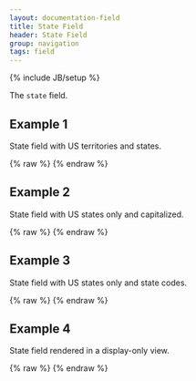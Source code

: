 ```yaml
---
layout: documentation-field
title: State Field
header: State Field
group: navigation
tags: field
---
```

{% include JB/setup %}


The ```state``` field.


## Example 1
State field with US territories and states.
<div id="field1"> </div>
{% raw %}
<script type="text/javascript" id="field1-script">
$("#field1").alpaca({
    "options": {
        "type": "state"
    }
});
</script>
{% endraw %}


## Example 2
State field with US states only and capitalized.
<div id="field2"> </div>
{% raw %}
<script type="text/javascript" id="field2-script">
$("#field2").alpaca({
    "options": {
        "type": "state",
        "includeStates": true,
        "includeTerritories": false,
        "capitalize": true
    }
});
</script>
{% endraw %}


## Example 3
State field with US states only and state codes.
<div id="field3"> </div>
{% raw %}
<script type="text/javascript" id="field3-script">
$("#field3").alpaca({
    "options": {
        "type": "state",
        "includeStates": true,
        "includeTerritories": false,
        "format": "code"
    }
});
</script>
{% endraw %}


## Example 4
State field rendered in a display-only view.
<div id="field4"> </div>
{% raw %}
<script type="text/javascript" id="field4-script">
$("#field4").alpaca({
    "data": "WI",
    "options": {
        "type": "state",
        "includeStates": true,
        "includeTerritories": false,
        "format": "code",
        "label": "State"
    },
    "view": "VIEW_BOOTSTRAP_DISPLAY"
});
</script>
{% endraw %}